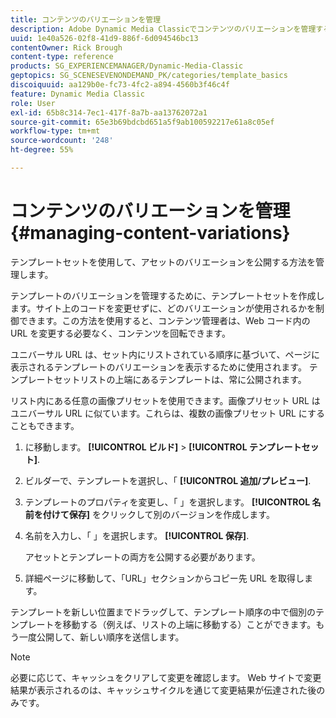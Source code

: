 ```yaml
---
title: コンテンツのバリエーションを管理
description: Adobe Dynamic Media Classicでコンテンツのバリエーションを管理する方法を説明します。
uuid: 1e40a526-02f8-41d9-886f-6d094546bc13
contentOwner: Rick Brough
content-type: reference
products: SG_EXPERIENCEMANAGER/Dynamic-Media-Classic
geptopics: SG_SCENESEVENONDEMAND_PK/categories/template_basics
discoiquuid: aa129b0e-fc73-4fc2-a894-4560b3f46c4f
feature: Dynamic Media Classic
role: User
exl-id: 65b8c314-7ec1-417f-8a7b-aa13762072a1
source-git-commit: 65e3b69bdcbd651a5f9ab100592217e61a8c05ef
workflow-type: tm+mt
source-wordcount: '248'
ht-degree: 55%

---
```


# コンテンツのバリエーションを管理{#managing-content-variations}

テンプレートセットを使用して、アセットのバリエーションを公開する方法を管理します。

テンプレートのバリエーションを管理するために、テンプレートセットを作成します。サイト上のコードを変更せずに、どのバリエーションが使用されるかを制御できます。この方法を使用すると、コンテンツ管理者は、Web コード内の URL を変更する必要なく、コンテンツを回転できます。

ユニバーサル URL は、セット内にリストされている順序に基づいて、ページに表示されるテンプレートのバリエーションを表示するために使用されます。 テンプレートセットリストの上端にあるテンプレートは、常に公開されます。

リスト内にある任意の画像プリセットを使用できます。画像プリセット URL はユニバーサル URL に似ています。これらは、複数の画像プリセット URL にすることもできます。

1. に移動します。 **[!UICONTROL ビルド]** > **[!UICONTROL テンプレートセット]**.
1. ビルダーで、テンプレートを選択し、「 **[!UICONTROL 追加/プレビュー]**.
1. テンプレートのプロパティを変更し、「 」を選択します。 **[!UICONTROL 名前を付けて保存]** をクリックして別のバージョンを作成します。
1. 名前を入力し、「 」を選択します。 **[!UICONTROL 保存]**.

   アセットとテンプレートの両方を公開する必要があります。

1. 詳細ページに移動して、「URL」セクションからコピー先 URL を取得します。

テンプレートを新しい位置までドラッグして、テンプレート順序の中で個別のテンプレートを移動する（例えば、リストの上端に移動する）ことができます。もう一度公開して、新しい順序を送信します。

>[!NOTE]
>
>必要に応じて、キャッシュをクリアして変更を確認します。 Web サイトで変更結果が表示されるのは、キャッシュサイクルを通じて変更結果が伝達された後のみです。
